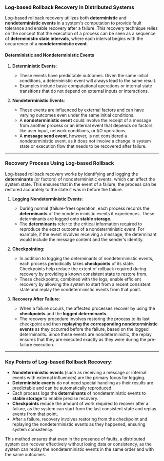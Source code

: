 ### **Log-based Rollback Recovery in Distributed Systems**

Log-based rollback recovery utilizes both **deterministic** and **nondeterministic events** in a system's computation to provide fault tolerance and enable recovery after a failure. This recovery technique relies on the concept that the execution of a process can be seen as a sequence of **deterministic state intervals**, where each interval begins with the occurrence of a **nondeterministic event**.

#### **Deterministic and Nondeterministic Events**

1. **Deterministic Events**:
   - These events have predictable outcomes. Given the same initial conditions, a deterministic event will always lead to the same result.
   - Examples include basic computational operations or internal state transitions that do not depend on external inputs or interactions.

2. **Nondeterministic Events**:
   - These events are influenced by external factors and can have varying outcomes even under the same initial conditions.
   - A **nondeterministic event** could involve the receipt of a message from another process or an internal event that depends on factors like user input, network conditions, or I/O operations. 
   - A **message send event**, however, is not considered a nondeterministic event, as it does not involve a change in system state or execution flow that needs to be recovered after failure.

---

### **Recovery Process Using Log-based Rollback**

Log-based rollback recovery works by identifying and logging the **determinants** (or factors) of nondeterministic events, which can affect the system state. This ensures that in the event of a failure, the process can be restored accurately to the state it was in before the failure.

1. **Logging Nondeterministic Events**:
   - During normal (failure-free) operation, each process records the **determinants** of the nondeterministic events it experiences. These determinants are logged onto **stable storage**.
   - The **determinants** refer to the critical information required to reproduce the exact outcome of a nondeterministic event. For example, if the event involves receiving a message, the determinant would include the message content and the sender's identity.

2. **Checkpointing**:
   - In addition to logging the determinants of nondeterministic events, each process periodically takes **checkpoints** of its state. Checkpoints help reduce the extent of rollback required during recovery by providing a known consistent state to restore from.
   - These checkpoints, combined with the logs, enable efficient recovery by allowing the system to start from a recent consistent state and replay the nondeterministic events from that point.

3. **Recovery After Failure**:
   - When a failure occurs, the affected processes recover by using the **checkpoints** and the **logged determinants**.
   - The recovery procedure involves restoring the process to its last checkpoint and then **replaying the corresponding nondeterministic events** as they occurred before the failure, based on the logged determinants. Since these events are nondeterministic, the replay ensures that they are executed exactly as they were during the pre-failure execution.

---

### **Key Points of Log-based Rollback Recovery**:
- **Nondeterministic events** (such as receiving a message or internal events with external influences) are the primary focus for logging.
- **Deterministic events** do not need special handling as their results are predictable and can be automatically reproduced.
- Each process logs the **determinants** of nondeterministic events to **stable storage** to enable precise recovery.
- **Checkpoints** reduce the amount of work required to recover after a failure, as the system can start from the last consistent state and replay events from that point.
- After a failure, recovery involves restoring from the checkpoint and replaying the nondeterministic events as they happened, ensuring system consistency.

This method ensures that even in the presence of faults, a distributed system can recover effectively without losing data or consistency, as the system can replay the nondeterministic events in the same order and with the same outcomes.

